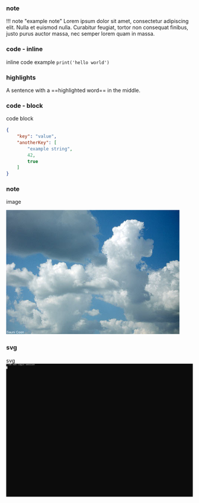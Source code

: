 ### note

!!! note "example note"
    Lorem ipsum dolor sit amet, consectetur adipiscing elit. Nulla et euismod
    nulla. Curabitur feugiat, tortor non consequat finibus, justo purus auctor
    massa, nec semper lorem quam in massa.

### code - inline

inline code example `print('hello world')`

### highlights

A sentence with a ==highlighted word== in the middle.

### code - block

code block

```json
{
    "key": "value",
    "anotherKey": [
        "example string",
        42,
        true
    ]
}
```

### note

image

![image-file](img/cloud.jpg)

### svg

svg
![svg-file](img/sample.svg)
